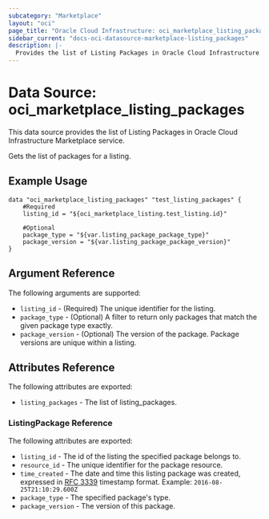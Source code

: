 ```yaml
---
subcategory: "Marketplace"
layout: "oci"
page_title: "Oracle Cloud Infrastructure: oci_marketplace_listing_packages"
sidebar_current: "docs-oci-datasource-marketplace-listing_packages"
description: |-
  Provides the list of Listing Packages in Oracle Cloud Infrastructure Marketplace service
---
```


# Data Source: oci_marketplace_listing_packages
This data source provides the list of Listing Packages in Oracle Cloud Infrastructure Marketplace service.

Gets the list of packages for a listing.


## Example Usage

```hcl
data "oci_marketplace_listing_packages" "test_listing_packages" {
	#Required
	listing_id = "${oci_marketplace_listing.test_listing.id}"

	#Optional
	package_type = "${var.listing_package_package_type}"
	package_version = "${var.listing_package_package_version}"
}
```

## Argument Reference

The following arguments are supported:

* `listing_id` - (Required) The unique identifier for the listing.
* `package_type` - (Optional) A filter to return only packages that match the given package type exactly. 
* `package_version` - (Optional) The version of the package. Package versions are unique within a listing.


## Attributes Reference

The following attributes are exported:

* `listing_packages` - The list of listing_packages.

### ListingPackage Reference

The following attributes are exported:

* `listing_id` - The id of the listing the specified package belongs to.
* `resource_id` - The unique identifier for the package resource.
* `time_created` - The date and time this listing package was created, expressed in [RFC 3339](https://tools.ietf.org/html/rfc3339)  timestamp format.  Example: `2016-08-25T21:10:29.600Z` 
* `package_type` - The specified package's type.
* `package_version` - The version of this package.
